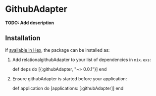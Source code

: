 # GithubAdapter

**TODO: Add description**

## Installation

If [available in Hex](https://hex.pm/docs/publish), the package can be installed as:

  1. Add relationalgithubAdapter to your list of dependencies in `mix.exs`:

        def deps do
          [{:githubAdapter, "~> 0.0.1"}]
        end

  2. Ensure githubAdapter is started before your application:

        def application do
          [applications: [:githubAdapter]]
        end

